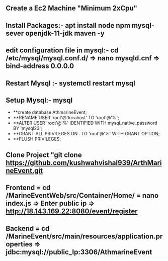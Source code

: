 ## Create a Ec2 Machine "Minimum 2xCpu"
## Install Packages:- apt install node npm mysql-sever openjdk-11-jdk maven -y
## edit configuration file in mysql:- cd /etc/mysql/mysql.conf.d/ => nano mysqld.cnf => bind-address 0.0.0.0
## Restart Mysql :- systemctl restart mysql
## Setup Mysql:- mysql
- **create database AthmarineEvent;
- **RENAME USER 'root'@'locahost' TO 'root'@'%';
- **ALTER USER 'root'@'%' IDENTIFIED WITH mysql_native_password BY 'mysql23';
- **GRANT ALL PRIVILEGES ON *.* TO 'root'@'%' WITH GRANT OPTION;
- **FLUSH PRIVILEGES;
## Clone Project "git clone https://github.com/kushwahvishal939/ArthMarineEvent.git

## Frontend = cd /MarineEventWeb/src/Container/Home/ = nano index.js  => Enter public ip => http://18.143.169.22:8080/event/register

## Backend = cd /MarineEvent/src/main/resources/application.properties  => jdbc:mysql://public_Ip:3306/AthmarineEvent




